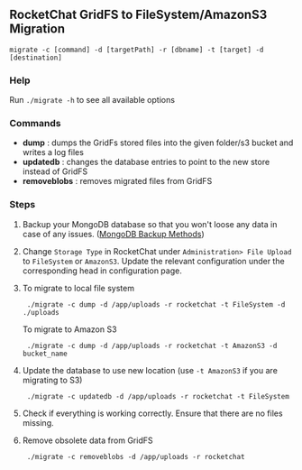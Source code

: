 ## RocketChat GridFS to FileSystem/AmazonS3 Migration

    migrate -c [command] -d [targetPath] -r [dbname] -t [target] -d [destination]

### Help

Run `./migrate -h` to see all available options

### Commands
- **dump** :        dumps the GridFs stored files into the given folder/s3 bucket and writes a log files
- **updatedb** :    changes the database entries to point to the new store instead of GridFS
- **removeblobs** : removes migrated files from GridFS

### Steps

1. Backup your MongoDB database so that you won't loose any data in case of any issues. ([MongoDB Backup Methods](https://docs.mongodb.com/manual/core/backups/))
2. Change `Storage Type` in RocketChat under `Administration> File Upload` to `FileSystem` or `AmazonS3`. Update the relevant configuration under the corresponding head in configuration page.
3. To migrate to local file system 

        ./migrate -c dump -d /app/uploads -r rocketchat -t FileSystem -d ./uploads

   To migrate to Amazon S3

        ./migrate -c dump -d /app/uploads -r rocketchat -t AmazonS3 -d bucket_name

4. Update the database to use new location (use `-t AmazonS3` if you are migrating to S3)

        ./migrate -c updatedb -d /app/uploads -r rocketchat -t FileSystem

5. Check if everything is working correctly. Ensure that there are no files missing.
6. Remove obsolete data from GridFS

        ./migrate -c removeblobs -d /app/uploads -r rocketchat
